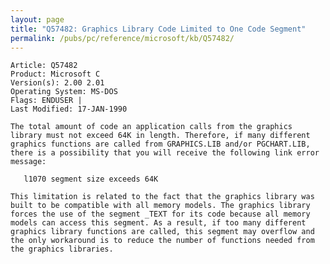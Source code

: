 ```yaml
---
layout: page
title: "Q57482: Graphics Library Code Limited to One Code Segment"
permalink: /pubs/pc/reference/microsoft/kb/Q57482/
---
```


	Article: Q57482
	Product: Microsoft C
	Version(s): 2.00 2.01
	Operating System: MS-DOS
	Flags: ENDUSER |
	Last Modified: 17-JAN-1990
	
	The total amount of code an application calls from the graphics
	library must not exceed 64K in length. Therefore, if many different
	graphics functions are called from GRAPHICS.LIB and/or PGCHART.LIB,
	there is a possibility that you will receive the following link error
	message:
	
	   l1070 segment size exceeds 64K
	
	This limitation is related to the fact that the graphics library was
	built to be compatible with all memory models. The graphics library
	forces the use of the segment _TEXT for its code because all memory
	models can access this segment. As a result, if too many different
	graphics library functions are called, this segment may overflow and
	the only workaround is to reduce the number of functions needed from
	the graphics libraries.
